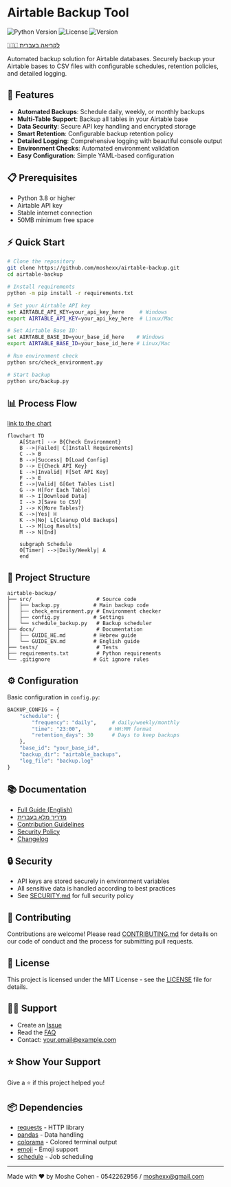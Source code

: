 # Airtable Backup Tool

![Python Version](https://img.shields.io/badge/python-3.8%2B-blue)
![License](https://img.shields.io/badge/license-MIT-green)
![Version](https://img.shields.io/badge/version-1.0.0-blue)

[🇮🇱 לקריאה בעברית](docs/GUIDE_HE.md)

Automated backup solution for Airtable databases. Securely backup your Airtable bases to CSV files with configurable schedules, retention policies, and detailed logging.

## 🚀 Features

- **Automated Backups**: Schedule daily, weekly, or monthly backups
- **Multi-Table Support**: Backup all tables in your Airtable base
- **Data Security**: Secure API key handling and encrypted storage
- **Smart Retention**: Configurable backup retention policy
- **Detailed Logging**: Comprehensive logging with beautiful console output
- **Environment Checks**: Automated environment validation
- **Easy Configuration**: Simple YAML-based configuration

## 📋 Prerequisites

- Python 3.8 or higher
- Airtable API key
- Stable internet connection
- 50MB minimum free space

## ⚡️ Quick Start

```bash
# Clone the repository
git clone https://github.com/moshexx/airtable-backup.git
cd airtable-backup

# Install requirements
python -m pip install -r requirements.txt

# Set your Airtable API key
set AIRTABLE_API_KEY=your_api_key_here     # Windows
export AIRTABLE_API_KEY=your_api_key_here  # Linux/Mac

# Set Airtable Base ID:
set AIRTABLE_BASE_ID=your_base_id_here    # Windows
export AIRTABLE_BASE_ID=your_base_id_here # Linux/Mac

# Run environment check
python src/check_environment.py

# Start backup
python src/backup.py
```

## 📊 Process Flow
[link to the chart](https://links.pasutomazia.co.il/backup-airtable-en-chart)
```mermaid
flowchart TD
    A[Start] --> B{Check Environment}
    B -->|Failed| C[Install Requirements]
    C --> B
    B -->|Success| D[Load Config]
    D --> E{Check API Key}
    E -->|Invalid| F[Set API Key]
    F --> E
    E -->|Valid| G[Get Tables List]
    G --> H[For Each Table]
    H --> I[Download Data]
    I --> J[Save to CSV]
    J --> K{More Tables?}
    K -->|Yes| H
    K -->|No| L[Cleanup Old Backups]
    L --> M[Log Results]
    M --> N[End]
    
    subgraph Schedule
    O[Timer] -->|Daily/Weekly| A
    end
```

## 📁 Project Structure

```
airtable-backup/
├── src/                     # Source code
│   ├── backup.py           # Main backup code
│   ├── check_environment.py # Environment checker
│   ├── config.py           # Settings
│   └── schedule_backup.py   # Backup scheduler
├── docs/                    # Documentation
│   ├── GUIDE_HE.md         # Hebrew guide
│   └── GUIDE_EN.md         # English guide
├── tests/                   # Tests
├── requirements.txt         # Python requirements
└── .gitignore              # Git ignore rules
```

## ⚙️ Configuration

Basic configuration in `config.py`:

```python
BACKUP_CONFIG = {
    "schedule": {
        "frequency": "daily",     # daily/weekly/monthly
        "time": "23:00",         # HH:MM format
        "retention_days": 30      # Days to keep backups
    },
    "base_id": "your_base_id",
    "backup_dir": "airtable_backups",
    "log_file": "backup.log"
}
```


## 📚 Documentation

- [Full Guide (English)](docs/GUIDE_EN.md)
- [מדריך מלא בעברית](docs/GUIDE_HE.md)
- [Contribution Guidelines](CONTRIBUTING.md)
- [Security Policy](SECURITY.md)
- [Changelog](CHANGELOG.md)

## 🔒 Security

- API keys are stored securely in environment variables
- All sensitive data is handled according to best practices
- See [SECURITY.md](SECURITY.md) for full security policy

## 🤝 Contributing

Contributions are welcome! Please read [CONTRIBUTING.md](CONTRIBUTING.md) for details on our code of conduct and the process for submitting pull requests.

## 📝 License

This project is licensed under the MIT License - see the [LICENSE](LICENSE) file for details.

## 🙋‍♂️ Support

- Create an [Issue](https://github.com/moshexx/airtable-backup/issues)
- Read the [FAQ](docs/FAQ.md)
- Contact: your.email@example.com

## ⭐️ Show Your Support

Give a ⭐️ if this project helped you!

## 📦 Dependencies

- [requests](https://pypi.org/project/requests/) - HTTP library
- [pandas](https://pypi.org/project/pandas/) - Data handling
- [colorama](https://pypi.org/project/colorama/) - Colored terminal output
- [emoji](https://pypi.org/project/emoji/) - Emoji support
- [schedule](https://pypi.org/project/schedule/) - Job scheduling

---
Made with ❤️ by Moshe Cohen - 0542262956 / moshexx@gmail.com